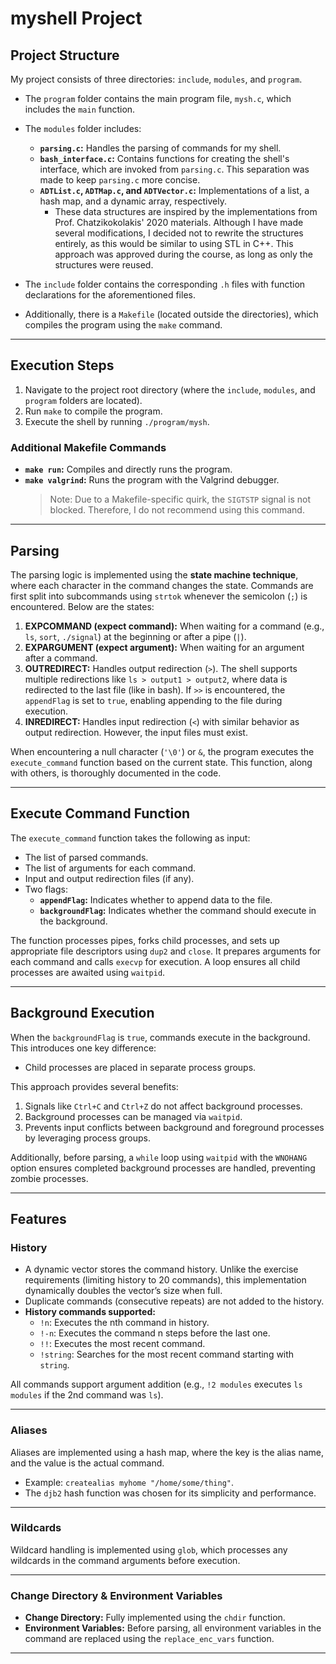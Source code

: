 # **myshell Project**

## **Project Structure**
My project consists of three directories: `include`, `modules`, and `program`.

- The `program` folder contains the main program file, `mysh.c`, which includes the `main` function.
- The `modules` folder includes:
  - **`parsing.c`:** Handles the parsing of commands for my shell.
  - **`bash_interface.c`:** Contains functions for creating the shell's interface, which are invoked from `parsing.c`. This separation was made to keep `parsing.c` more concise.
  - **`ADTList.c`, `ADTMap.c`, and `ADTVector.c`:** Implementations of a list, a hash map, and a dynamic array, respectively.
    - These data structures are inspired by the implementations from Prof. Chatzikokolakis' 2020 materials. Although I have made several modifications, I decided not to rewrite the structures entirely, as this would be similar to using STL in C++. This approach was approved during the course, as long as only the structures were reused.

- The `include` folder contains the corresponding `.h` files with function declarations for the aforementioned files.
- Additionally, there is a `Makefile` (located outside the directories), which compiles the program using the `make` command.

---

## **Execution Steps**
1. Navigate to the project root directory (where the `include`, `modules`, and `program` folders are located).
2. Run `make` to compile the program.
3. Execute the shell by running `./program/mysh`.

### **Additional Makefile Commands**
- **`make run`:** Compiles and directly runs the program.
- **`make valgrind`:** Runs the program with the Valgrind debugger.  
  > Note: Due to a Makefile-specific quirk, the `SIGTSTP` signal is not blocked. Therefore, I do not recommend using this command.

---

## **Parsing**
The parsing logic is implemented using the **state machine technique**, where each character in the command changes the state. Commands are first split into subcommands using `strtok` whenever the semicolon (`;`) is encountered. Below are the states:

1. **EXPCOMMAND (expect command):** When waiting for a command (e.g., `ls`, `sort`, `./signal`) at the beginning or after a pipe (`|`).
2. **EXPARGUMENT (expect argument):** When waiting for an argument after a command.
3. **OUTREDIRECT:** Handles output redirection (`>`). The shell supports multiple redirections like `ls > output1 > output2`, where data is redirected to the last file (like in bash). If `>>` is encountered, the `appendFlag` is set to `true`, enabling appending to the file during execution.
4. **INREDIRECT:** Handles input redirection (`<`) with similar behavior as output redirection. However, the input files must exist.

When encountering a null character (`'\0'`) or `&`, the program executes the `execute_command` function based on the current state. This function, along with others, is thoroughly documented in the code.

---

## **Execute Command Function**
The `execute_command` function takes the following as input:
- The list of parsed commands.
- The list of arguments for each command.
- Input and output redirection files (if any).
- Two flags:
  - **`appendFlag`:** Indicates whether to append data to the file.
  - **`backgroundFlag`:** Indicates whether the command should execute in the background.

The function processes pipes, forks child processes, and sets up appropriate file descriptors using `dup2` and `close`. It prepares arguments for each command and calls `execvp` for execution. A loop ensures all child processes are awaited using `waitpid`.

---

## **Background Execution**
When the `backgroundFlag` is `true`, commands execute in the background. This introduces one key difference:  
- Child processes are placed in separate process groups.  

This approach provides several benefits:
1. Signals like `Ctrl+C` and `Ctrl+Z` do not affect background processes.
2. Background processes can be managed via `waitpid`.
3. Prevents input conflicts between background and foreground processes by leveraging process groups.

Additionally, before parsing, a `while` loop using `waitpid` with the `WNOHANG` option ensures completed background processes are handled, preventing zombie processes.

---

## **Features**
### **History**
- A dynamic vector stores the command history. Unlike the exercise requirements (limiting history to 20 commands), this implementation dynamically doubles the vector’s size when full.
- Duplicate commands (consecutive repeats) are not added to the history.
- **History commands supported:**
  - `!n`: Executes the nth command in history.
  - `!-n`: Executes the command n steps before the last one.
  - `!!`: Executes the most recent command.
  - `!string`: Searches for the most recent command starting with `string`.

All commands support argument addition (e.g., `!2 modules` executes `ls modules` if the 2nd command was `ls`).

---

### **Aliases**
Aliases are implemented using a hash map, where the key is the alias name, and the value is the actual command.
- Example: `createalias myhome "/home/some/thing"`.
- The `djb2` hash function was chosen for its simplicity and performance.

---

### **Wildcards**
Wildcard handling is implemented using `glob`, which processes any wildcards in the command arguments before execution.

---

### **Change Directory & Environment Variables**
- **Change Directory:** Fully implemented using the `chdir` function.
- **Environment Variables:** Before parsing, all environment variables in the command are replaced using the `replace_enc_vars` function.

---

